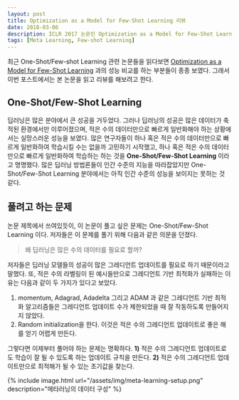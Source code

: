 ```yaml
---
layout: post
title: Optimization as a Model for Few-Shot Learning 리뷰
date: 2018-03-06
description: ICLR 2017 논문인 Optimization as a Model for Few-Shot Learning 을 리뷰한다.
tags: [Meta Learning, Few-shot Learning]
---
```


최근 One-Shot/Few-shot Learning 관련 논문들을 읽다보면 [Optimization as a Model for Few-Shot Learning](https://openreview.net/pdf?id=rJY0-Kcll) 과의 성능 비교를 하는 부분들이 종종 보였다. 그래서 이번 포스트에서는 본 논문을 읽고 리뷰를 해보려고 한다.

## One-Shot/Few-Shot Learning

딥러닝은 많은 분야에서 큰 성공을 거두었다. 그러나 딥러닝의 성공은 많은 데이터가 축적된 환경에서만 이루어졌으며, 적은 수의 데이터만으로 빠르게 일반화해야 하는 상황에서는 실망스러운 성능을 보였다. 많은 연구자들이 하나 혹은 적은 수의 데이터만으로 빠르게 일반화하여 학습시킬 수는 없을까 고민하기 시작했고, 하나 혹은 적은 수의 데이터만으로 빠르게 일반화하여 학습하는 하는 것을 **One-Shot/Few-Shot Learning** 이라고 명명했다. 많은 딥러닝 방법론들이 인간 수준의 지능을 따라잡았지만 One-Shot/Few-Shot Learning 분야에서는 아직 인간 수준의 성능을 보이지는 못하는 것 같다.

## 풀려고 하는 문제

논문 제목에서 쓰여있듯이, 이 논문이 풀고 싶은 문제는 One-Shot/Few-Shot Learning 이다. 저자들은 이 문제를 풀기 위해 다음과 같은 의문을 던졌다.

> 왜 딥러닝은 많은 수의 데이터를 필요로 할까?

저자들은 딥러닝 모델들의 성공이 많은 그레디언트 업데이트를 필요로 하기 때문이라고 말했다. 또, 적은 수의 라벨링이 된 예시들만으로 그레디언트 기반 최적화가 실패하는 이유는 다음과 같이 두 가지가 있다고 보았다.

1. momentum, Adagrad, Adadelta 그리고 ADAM 과 같은 그레디언트 기반 최적화 알고리즘들은 그레디언트 업데이트 수가 제한되었을 때 잘 작동하도록 만들어지지 않았다.
2. Random initialization을 한다. 이것은 적은 수의 그레디언트 업데이트로 좋은 해를 얻기 어렵게 만든다.

그렇다면 이제부터 풀어야 하는 문제는 명확하다. **1)** 적은 수의 그레디언트 업데이트로도 학습이 잘 될 수 있도록 하는 업데이트 규칙을 만든다. **2)** 적은 수의 그레디언트 업데이트만으로 최적해가 될 수 있는 초기값을 찾는다.

{% include image.html url="/assets/img/meta-learning-setup.png" description="메타러닝의 데이터 구성" %}
